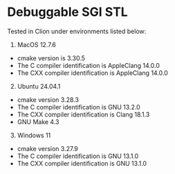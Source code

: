 # Debuggable SGI STL

Tested in Clion under environments listed below:

1. MacOS 12.7.6
- cmake version is 3.30.5
- The C compiler identification is AppleClang 14.0.0
- The CXX compiler identification is AppleClang 14.0.0

2. Ubuntu 24.04.1
- cmake version 3.28.3
- The C compiler identification is GNU 13.2.0
- The CXX compiler identification is Clang 18.1.3
- GNU Make 4.3

3. Windows 11
- cmake version 3.27.9
- The C compiler identification is GNU 13.1.0
- The CXX compiler identification is GNU 13.1.0
